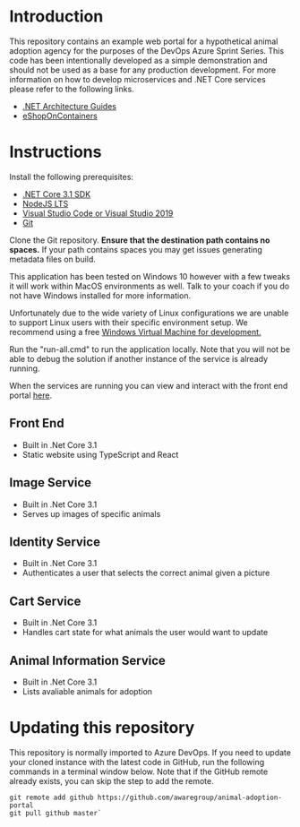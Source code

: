 # Introduction
This repository contains an example web portal for a hypothetical animal adoption agency for the purposes of the DevOps Azure Sprint Series. This code has been intentionally developed as a simple demonstration and should not be used as a base for any production development. For more information on how to develop microservices and .NET Core services please refer to the following links.

- [.NET Architecture Guides](https://dotnet.microsoft.com/learn/dotnet/architecture-guides)
- [eShopOnContainers](https://github.com/dotnet-architecture/eShopOnContainers)


# Instructions

Install the following prerequisites:
- [.NET Core 3.1 SDK](https://dotnet.microsoft.com/download/dotnet-core/3.1)
- [NodeJS LTS](https://nodejs.org/en/download/)
- [Visual Studio Code or Visual Studio 2019](https://visualstudio.microsoft.com/downloads/)
- [Git](https://git-scm.com/download/win)

Clone the Git repository. **Ensure that the destination path contains no spaces.** If your path contains spaces you may get issues generating metadata files on build.

This application has been tested on Windows 10 however with a few tweaks it will work within MacOS environments as well. Talk to your coach if you do not have Windows installed for more information.

Unfortunately due to the wide variety of Linux configurations we are unable to support Linux users with their specific environment setup. We recommend using a free [Windows Virtual Machine for development.](https://developer.microsoft.com/en-us/windows/downloads/virtual-machines/)

Run the "run-all.cmd" to run the application locally. Note that you will not be able to debug the solution if another instance of the service is already running.

When the services are running you can view and interact with the front end portal [here](https://localhost:9001).

## Front End
- Built in .Net Core 3.1
- Static website using TypeScript and React

## Image Service
- Built in .Net Core 3.1
- Serves up images of specific animals

## Identity Service
- Built in .Net Core 3.1
- Authenticates a user that selects the correct animal given a picture

## Cart Service
- Built in .Net Core 3.1
- Handles cart state for what animals the user would want to update

## Animal Information Service
- Built in .Net Core 3.1
- Lists avaliable animals for adoption


# Updating this repository
This repository is normally imported to Azure DevOps. If you need to update your cloned instance with the latest code in GitHub, run the following commands in a terminal window below. Note that if the GitHub remote already exists, you can skip the step to add the remote.

```batch 
git remote add github https://github.com/awaregroup/animal-adoption-portal
git pull github master`
```


